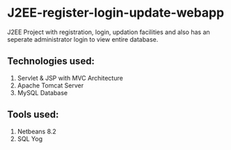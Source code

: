 # J2EE-register-login-update-webapp
J2EE Project with registration, login, updation facilities and also has an seperate administrator login to view entire database. 

## Technologies used:

1. Servlet & JSP with MVC Architecture
2. Apache Tomcat Server
3. MySQL Database

## Tools used:

1. Netbeans 8.2
2. SQL Yog
